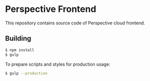 # Perspective Frontend
This repository contains source code of Perspective cloud frontend.

## Building
```bash
$ npm install
$ gulp
```
To prepare scripts and styles for production usage:
```bash
$ gulp --production
```